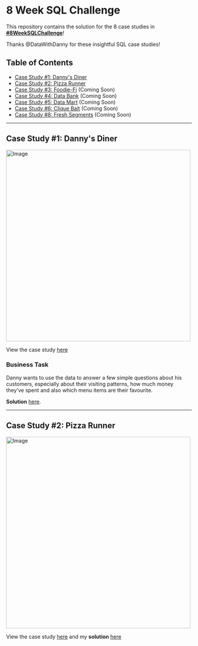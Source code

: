 # 8 Week SQL Challenge

This repository contains the solution for the 8 case studies in **[#8WeekSQLChallenge](https://8weeksqlchallenge.com)**!

Thanks @DataWithDanny for these insightful SQL case studies! 

## Table of Contents
- [Case Study #1: Danny's Diner](https://github.com/lavishwadhwani/8-Week-SQL-Challenge/tree/main/Case%20Study%20%231%20-%20Danny's%20Diner)
- [Case Study #2: Pizza Runner](https://github.com/lavishwadhwani/8-Week-SQL-Challenge/tree/main/Case%20Study%20%232%20-%20Pizza%20Runner)
- [Case Study #3: Foodie-Fi](#case-study-3-foodie-fi) (Coming Soon)
- [Case Study #4: Data Bank](#case-study-4-data-bank) (Coming Soon)
- [Case Study #5: Data Mart](#case-study-5-data-mart) (Coming Soon)
- [Case Study #6: Clique Bait](#case-study-6-clique-bait) (Coming Soon)
- [Case Study #8: Fresh Segments](#case-study-8-fresh-segments) (Coming Soon)

***

## Case Study #1: Danny's Diner 
<img src="https://user-images.githubusercontent.com/81607668/127727503-9d9e7a25-93cb-4f95-8bd0-20b87cb4b459.png" alt="Image" width="500" height="520">

View the case study [here](https://8weeksqlchallenge.com/case-study-1/)

### Business Task
Danny wants to use the data to answer a few simple questions about his customers, especially about their visiting patterns, how much money they’ve spent and also which menu items are their favourite. 

 **Solution** [here](https://github.com/lavishwadhwani/8-Week-SQL-Challenge/tree/main/Case%20Study%20%231%20-%20Danny's%20Diner).
***

## Case Study #2: Pizza Runner

<img src="https://user-images.githubusercontent.com/81607668/127271856-3c0d5b4a-baab-472c-9e24-3c1e3c3359b2.png" alt="Image" width="500" height="520">

View the case study [here](https://8weeksqlchallenge.com/case-study-2/)
and my **solution** [here](https://github.com/lavishwadhwani/8-Week-SQL-Challenge/tree/main/Case%20Study%20%232%20-%20Pizza%20Runner)
